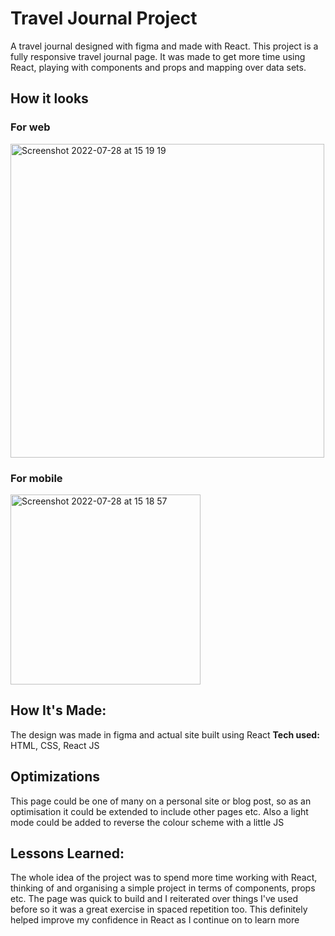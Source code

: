 # Travel Journal Project
A travel journal designed with figma and made with React.
This project is a fully responsive travel journal page. It was made to get more time using React, playing with components and props and mapping over data sets. 


## How it looks

### For web
<img width="502" alt="Screenshot 2022-07-28 at 15 19 19" src="https://user-images.githubusercontent.com/88390425/181517426-b337a951-d089-43ff-94d7-99c62e70ee19.png">

### For mobile
<img width="304" alt="Screenshot 2022-07-28 at 15 18 57" src="https://user-images.githubusercontent.com/88390425/181517464-c2ca91c2-37c7-4c00-a4ef-0145db0329c5.png">


## How It's Made:
The design was made in figma and actual site built using React
**Tech used:** HTML, CSS, React JS


## Optimizations
This page could be one of many on a personal site or blog post, so as an optimisation it could be extended to include other pages etc. Also a light mode could be added to reverse the colour scheme with a little JS

## Lessons Learned:
The whole idea of the project was to spend more time working with React, thinking of and organising a simple project in terms of components, props etc. The page was quick to build and I reiterated over things I've used before so it was a great exercise in spaced repetition too. This definitely helped improve my confidence in React as I continue on to learn more





